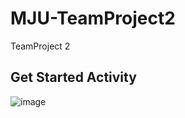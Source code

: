 # MJU-TeamProject2
TeamProject 2

## Get Started Activity
![image](https://user-images.githubusercontent.com/43941383/114131739-1ab4a300-993e-11eb-8497-7c7785d186e0.png)

